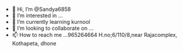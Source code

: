 - 👋 Hi, I’m @Sandya6858
- 👀 I’m interested in ...
- 🌱 I’m currently learning kurnool
- 💞️ I’m looking to collaborate on ...
- 📫 How to reach me ...965264664
H.no;6/110/8,near Rajacomplex, Kothapeta, dhone

<!---
Sandya6858/Sandya6858 is a ✨ special ✨ repository because its `README.md` (this file) appears on your GitHub profile.
You can click the Preview link to take a look at your changes.
--->
